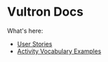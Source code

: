# Vultron Docs

What's here:
- [User Stories](/doc/user_stories/)
- [Activity Vocabulary Examples](/doc/examples/)

